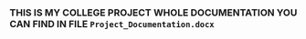 ### THIS IS MY COLLEGE PROJECT WHOLE DOCUMENTATION YOU CAN FIND IN FILE `Project_Documentation.docx`

